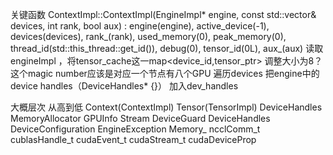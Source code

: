 


关键函数
ContextImpl::ContextImpl(EngineImpl* engine, const std::vector<int>& devices, int rank, bool aux)
    : engine(engine),
      active_device(-1),
      devices(devices),
      rank_(rank),
      used_memory(0),
      peak_memory(0),
      thread_id(std::this_thread::get_id()),
      debug(0),
      tensor_id(0L),
      aux_(aux) 
读取 engineImpl ，将tensor_cache这一map<device_id,tensor_ptr> 调整大小为8？这个magic number应该是对应一个节点有八个GPU
遍历devices 把engine中的device handles（DeviceHandles* {}） 加入dev_handles


大概层次 从高到低
Context(ContextImpl)
Tensor(TensorImpl)
DeviceHandles MemoryAllocator
GPUInfo Stream
DeviceGuard DeviceHandles DeviceConfiguration
EngineException
Memory_ 
ncclComm_t 
cublasHandle_t
cudaEvent_t 
cudaStream_t
cudaDeviceProp


